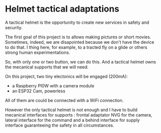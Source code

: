 # Helmet tactical adaptations
A tactical helmet is the opportunity to create new services in safety and security.

The first goal of this project is to allows making pictures or short movies.
Sometimes, indeed, we are disapointed because we don't have the device to do that.
I thing here, for example, to a tracted fly on a glide or others strong human experimentations.

So, with only one or two button, we can do this. And a tactical helmet owns the mecanical supports 
that we will need.

On this project, two tiny electonics will be engaged (200mA): 
  - a Raspberry PI0W with a camera module
  - an ESP32 Cam, powerless

All of them are could be connected with a WiFi connection. 

However the only tactical helmet is not enough and I have to build mecanical interfaces
for supports : frontal adaptator NVG for the camera, lateral interface for the command and 
a behind interface for supply interface guaranteeing the safety in all circumstances.


